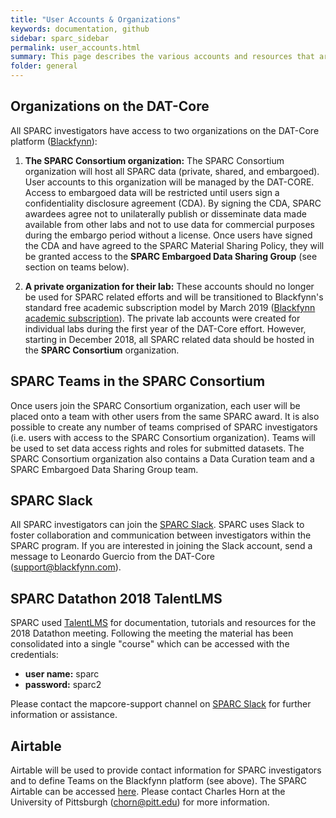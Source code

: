 ```yaml
---
title: "User Accounts & Organizations"
keywords: documentation, github
sidebar: sparc_sidebar
permalink: user_accounts.html
summary: This page describes the various accounts and resources that are available to the SPARC investigators.
folder: general
---
```


## Organizations on the DAT-Core
All SPARC investigators have access to two organizations on the DAT-Core platform ([Blackfynn](https://app.blackfynn.io)):

1. **The SPARC Consortium organization:** 
The SPARC Consortium organization will host all SPARC data (private, shared, and embargoed). User accounts to this organization will be managed by the DAT-CORE. Access to embargoed data will be restricted until users sign a confidentiality disclosure agreement (CDA). By signing the CDA, SPARC awardees agree not to unilaterally publish or disseminate data made available from other labs and not to use data for commercial purposes during the embargo period without a license. Once users have signed the CDA and have agreed to the SPARC Material Sharing Policy, they will be granted access to the **SPARC Embargoed Data Sharing Group** (see section on teams below).

2. **A private organization for their lab:** 
These accounts should no longer be used for SPARC related efforts and will be transitioned to Blackfynn's standard free academic subscription model by March 2019 ([Blackfynn academic subscription](https://www.blackfynn.com/academia)). The private lab accounts were created for individual labs during the first year of the DAT-Core effort. However, starting in December 2018, all SPARC related data should be hosted in the **SPARC Consortium** organization.

## SPARC Teams in the SPARC Consortium
Once users join the SPARC Consortium organization, each user will be placed onto a team with other users from the same SPARC award. It is also possible to create any number of teams comprised of SPARC investigators (i.e. users with access to the SPARC Consortium organization). Teams will be used to set data access rights and roles for submitted datasets. The SPARC Consortium organization also contains a Data Curation team and a SPARC Embargoed Data Sharing Group team.

## SPARC Slack
All SPARC investigators can join the [SPARC Slack](https://nih-sparc.slack.com). SPARC uses Slack to foster collaboration and communication between investigators within the SPARC program. If you are interested in joining the Slack account, send a message to Leonardo Guercio from the DAT-Core (support@blackfynn.com).

## SPARC Datathon 2018 TalentLMS
SPARC used [TalentLMS](https://datathon-learnwithsparc.talentlms.com/) for documentation, tutorials and resources for the 2018 Datathon meeting. Following the meeting the material has been consolidated into a single "course" which can be accessed with the credentials:
* **user name:** sparc
* **password:** sparc2

Please contact the mapcore-support channel on [SPARC Slack](https://nih-sparc.slack.com) for further information or assistance.

## Airtable
Airtable will be used to provide contact information for SPARC investigators and to define Teams on the Blackfynn platform (see above). The SPARC Airtable can be accessed [here](https://airtable.com/tblFGEvUoTbbG6tJy/viwWBpydzfYQsvNFz). Please contact Charles Horn at the University of Pittsburgh (chorn@pitt.edu) for more information.

